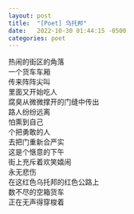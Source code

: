 ```yaml
---
layout: post
title:  "[Poet] 乌托邦"
date:   2022-10-30 01:44:15 -0500
categories: poet
---
```


热闹的街区的角落\
一个货车车厢\
传来阵阵尖叫\
里面又开始吃人\
腐臭从微微撑开的门缝中传出\
路人纷纷远离\
怕熏到自己\
个把勇敢的人\
去把门重新合严实\
这是个惬意的下午\
街上充斥着欢笑嬉闹\
永无悲伤\
在这红色乌托邦的红色公路上\
数不尽的空箱货车\
正在无声得穿梭着

